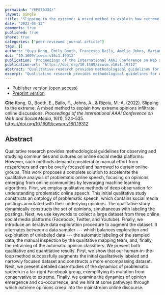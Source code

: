 ```yaml
---
permalink: "/EF876J34/"
layout: single
title: "Slipping to the extreme: A mixed method to explain how extreme opinions infiltrate online discussions"
date: "2022-05-12"
comments: true
published: true
share: true
categories: ["peer-reviewed journal article"]
tags: []
authors: "Quyu Kong, Emily Booth, Francesco Bailo, Amelia Johns, Marian-Andrei Rizoiu"
doi: "10.1609/icwsm.v16i1.19312"
publication: "Proceedings of the International AAAI Conference on Web and Social Media"
publication-url: "https://doi.org/10.1609/icwsm.v16i1.19312"
abstract: "Qualitative research provides methodological guidelines for observing and studying communities and cultures on online social media platforms. However, such methods demand considerable manual effort from researchers and can be overly focused and narrowed to certain online groups. This work proposes a complete solution to accelerate the qualitative analysis of problematic online speech, focusing on opinions emerging from online communities by leveraging machine learning algorithms. First, we employ qualitative methods of deep observation for understanding problematic online speech. This initial qualitative study constructs an ontology of problematic speech, which contains social media postings annotated with their underlying opinions. The qualitative study dynamically constructs the set of opinions, simultaneous with labeling the postings. Next, we use keywords to collect a large dataset from three online social media platforms (Facebook, Twitter, and Youtube). Finally, we introduce an iterative data exploration procedure to augment the dataset. It alternates between a data sampler --- which balances exploration and exploitation of unlabeled data --- the automatic labeling of the sampled data, the manual inspection by the qualitative mapping team, and, finally, the retraining of the automatic opinion classifiers. We present both qualitative and quantitative results. First, we show that our human-in-the-loop method successfully augments the initial qualitatively labeled and narrowly focused dataset and constructs a more encompassing dataset. Next, we present detailed case studies of the dynamics of problematic speech in a far-right Facebook group, exemplifying its mutation from conservative to extreme. Finally, we examine the dynamics of opinion emergence and co-occurrence, and we hint at some pathways through which extreme opinions creep into the mainstream online discourse."
excerpt: "Qualitative research provides methodological guidelines for observing and studying communities and cultures on online social media platforms."
---
```


* [Publisher version (open access)](https://doi.org/10.1609/icwsm.v16i1.19312) 
* [Preprint version](https://doi.org/10.48550/arXiv.2109.00302) 

**Cite** Kong, Q., Booth, E., Bailo, F., Johns, A., & Rizoiu, M.-A. (2022). Slipping to the extreme: A mixed method to explain how extreme opinions infiltrate online discussions. *Proceedings of the International AAAI Conference on Web and Social Media*, 16(1), 524–535. https://doi.org/10.1609/icwsm.v16i1.19312


## Abstract

Qualitative research provides methodological guidelines for observing and studying communities and cultures on online social media platforms. However, such methods demand considerable manual effort from researchers and can be overly focused and narrowed to certain online groups. This work proposes a complete solution to accelerate the qualitative analysis of problematic online speech, focusing on opinions emerging from online communities by leveraging machine learning algorithms. First, we employ qualitative methods of deep observation for understanding problematic online speech. This initial qualitative study constructs an ontology of problematic speech, which contains social media postings annotated with their underlying opinions. The qualitative study dynamically constructs the set of opinions, simultaneous with labeling the postings. Next, we use keywords to collect a large dataset from three online social media platforms (Facebook, Twitter, and Youtube). Finally, we introduce an iterative data exploration procedure to augment the dataset. It alternates between a data sampler --- which balances exploration and exploitation of unlabeled data --- the automatic labeling of the sampled data, the manual inspection by the qualitative mapping team, and, finally, the retraining of the automatic opinion classifiers. We present both qualitative and quantitative results. First, we show that our human-in-the-loop method successfully augments the initial qualitatively labeled and narrowly focused dataset and constructs a more encompassing dataset. Next, we present detailed case studies of the dynamics of problematic speech in a far-right Facebook group, exemplifying its mutation from conservative to extreme. Finally, we examine the dynamics of opinion emergence and co-occurrence, and we hint at some pathways through which extreme opinions creep into the mainstream online discourse.
